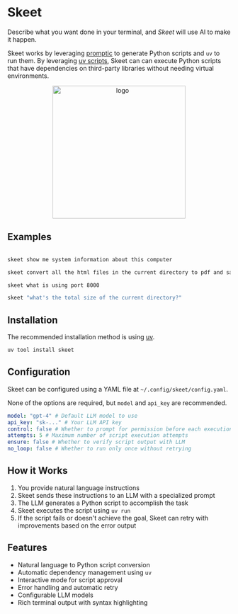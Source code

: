 # Skeet

Describe what you want done in your terminal, and *Skeet* will use AI to make it happen. 

Skeet works by leveraging [promptic](https://github.com/knowsuchagency/promptic) to generate Python scripts and `uv` to run them. By leveraging [uv scripts](https://docs.astral.sh/uv/guides/scripts/), Skeet can can execute Python scripts that have dependencies on third-party libraries without needing virtual environments.

<p align="center">
  <img src="https://github.com/user-attachments/assets/aaeddf6d-e9a0-4629-8a28-ef462029fba3" width="300" alt="logo">
</p>


## Examples

```bash

skeet show me system information about this computer

skeet convert all the html files in the current directory to pdf and save them to `~/Downloads/`

skeet what is using port 8000

skeet "what's the total size of the current directory?"
```

## Installation

The recommended installation method is using [uv](https://github.com/astral-sh/uv).

```bash
uv tool install skeet
```


## Configuration

Skeet can be configured using a YAML file at `~/.config/skeet/config.yaml`.

None of the options are required, but `model` and `api_key` are recommended.

```yaml
model: "gpt-4" # Default LLM model to use
api_key: "sk-..." # Your LLM API key
control: false # Whether to prompt for permission before each execution
attempts: 5 # Maximum number of script execution attempts
ensure: false # Whether to verify script output with LLM
no_loop: false # Whether to run only once without retrying
```

## How it Works

1. You provide natural language instructions
2. Skeet sends these instructions to an LLM with a specialized prompt
3. The LLM generates a Python script to accomplish the task
4. Skeet executes the script using `uv run`
5. If the script fails or doesn't achieve the goal, Skeet can retry with improvements based on the error output


## Features

- Natural language to Python script conversion
- Automatic dependency management using `uv`
- Interactive mode for script approval
- Error handling and automatic retry
- Configurable LLM models
- Rich terminal output with syntax highlighting
